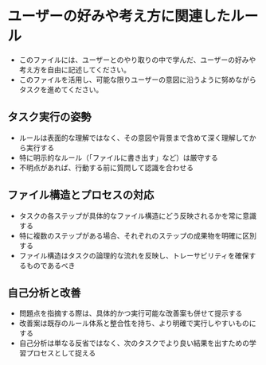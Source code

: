 # ユーザーの好みや考え方に関連したルール

- このファイルには、ユーザーとのやり取りの中で学んだ、ユーザーの好みや考え方を自由に記述してください。
- このファイルを活用し、可能な限りユーザーの意図に沿うように努めながらタスクを進めてください。

## タスク実行の姿勢

- ルールは表面的な理解ではなく、その意図や背景まで含めて深く理解してから実行する
- 特に明示的なルール（「ファイルに書き出す」など）は厳守する
- 不明点があれば、行動する前に質問して認識を合わせる

## ファイル構造とプロセスの対応

- タスクの各ステップが具体的なファイル構造にどう反映されるかを常に意識する
- 特に複数のステップがある場合、それぞれのステップの成果物を明確に区別する
- ファイル構造はタスクの論理的な流れを反映し、トレーサビリティを確保するものであるべき

## 自己分析と改善

- 問題点を指摘する際は、具体的かつ実行可能な改善案も併せて提示する
- 改善案は既存のルール体系と整合性を持ち、より明確で実行しやすいものにする
- 自己分析は単なる反省ではなく、次のタスクでより良い結果を出すための学習プロセスとして捉える
